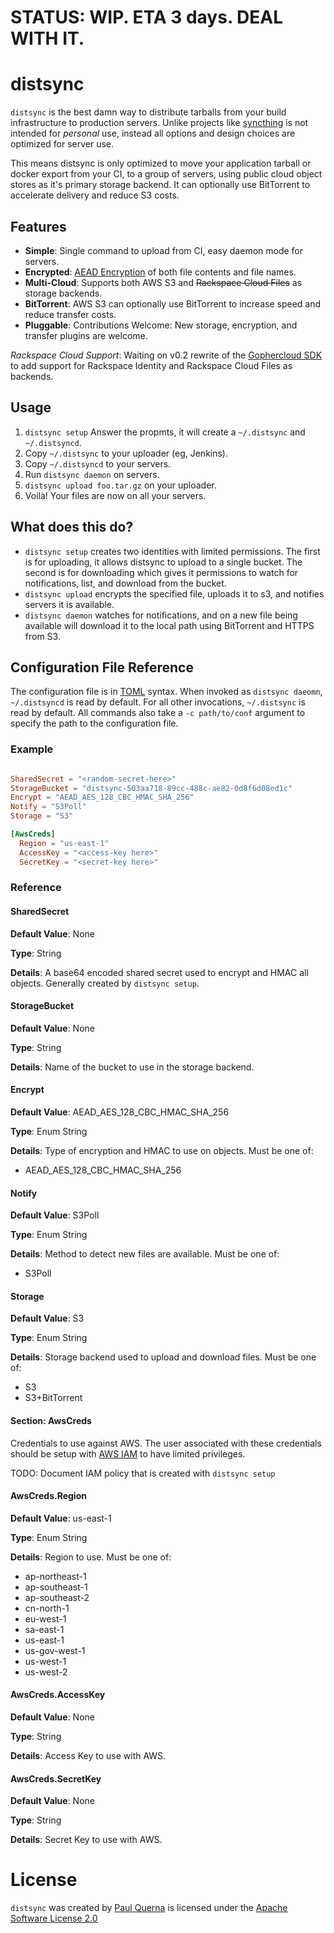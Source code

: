 # STATUS: WIP. ETA 3 days. DEAL WITH IT.

# distsync

`distsync` is the best damn way to distribute tarballs from your build infrastructure to production servers. Unlike projects like [syncthing](https://github.com/syncthing/syncthing) is not intended for _personal_ use, instead all options and design choices are optimized for server use.

This means distsync is only optimized to move your application tarball or docker export from your CI, to a group of servers, using public cloud object stores as it's primary storage backend.  It can optionally use BitTorrent to accelerate delivery and reduce S3 costs.

## Features

* __Simple__: Single command to upload from CI, easy daemon mode for servers.
* __Encrypted__: [AEAD Encryption](https://github.com/codahale/etm) of both file contents and file names.
* __Multi-Cloud__: Supports both AWS S3 and ~~Rackspace Cloud Files~~ as storage backends.
* __BitTorrent__: AWS S3 can optionally use BitTorrent to increase speed and reduce transfer costs.
* __Pluggable__: Contributions Welcome: New storage, encryption, and transfer plugins are welcome.


_Rackspace Cloud Support_: Waiting on v0.2 rewrite of the [Gophercloud SDK](https://github.com/rackspace/gophercloud) to add support for Rackspace Identity and Rackspace Cloud Files as backends.

## Usage

1. `distsync setup` Answer the propmts, it will create a `~/.distsync` and `~/.distsyncd`.
1. Copy `~/.distsync` to your uploader (eg, Jenkins).
1. Copy `~/.distsyncd` to your servers.
1. Run `distsync daemon` on servers.
1. `distsync upload foo.tar.gz` on your uploader.
1. Voilà! Your files are now on all your servers.


## What does this do?

* `distsync setup` creates two identities with limited permissions.  The first is for uploading, it allows distsync to upload to a single bucket.  The second is for downloading which gives it permissions to watch for notifications, list, and download from the bucket.
* `distsync upload` encrypts the specified file, uploads it to s3, and notifies servers it is available.
* `distsync daemon` watches for notifications, and on a new file being available will download it to the local path using BitTorrent and HTTPS from S3.


## Configuration File Reference

The configuration file is in [TOML](https://github.com/toml-lang/toml) syntax.  When invoked as `distsync daeomn`, `~/.distsyncd` is read by default. For all other invocations, `~/.distsync` is read by default. All commands also take a `-c path/to/conf` argument to specify the path to the configuration file.

### Example

```toml

SharedSecret = "<random-secret-here>"
StorageBucket = "distsync-503aa718-89cc-488c-ae82-0d8f6d08ed1c"
Encrypt = "AEAD_AES_128_CBC_HMAC_SHA_256"
Notify = "S3Poll"
Storage = "S3"

[AwsCreds]
  Region = "us-east-1"
  AccessKey = "<access-key here>"
  SecretKey = "<secret-key here>"
```

### Reference


#### SharedSecret

__Default Value__: None

__Type__: String

__Details__: A base64 encoded shared secret used to encrypt and HMAC all objects.  Generally created by `distsync setup`.



#### StorageBucket

__Default Value__: None

__Type__: String

__Details__: Name of the bucket to use in the storage backend.


#### Encrypt

__Default Value__: AEAD_AES_128_CBC_HMAC_SHA_256

__Type__: Enum String

__Details__: Type of encryption and HMAC to use on objects. Must be one of:

* AEAD_AES_128_CBC_HMAC_SHA_256


#### Notify

__Default Value__: S3Poll

__Type__: Enum String

__Details__: Method to detect new files are available. Must be one of:

* S3Poll


#### Storage

__Default Value__: S3

__Type__: Enum String

__Details__: Storage backend used to upload and download files. Must be one of:

* S3
* S3+BitTorrent


#### Section: AwsCreds

Credentials to use against AWS.  The user associated with these credentials should be setup with [AWS IAM](http://aws.amazon.com/iam/) to have limited privileges.

TODO: Document IAM policy that is created with `distsync setup`

#### AwsCreds.Region

__Default Value__: us-east-1

__Type__: Enum String

__Details__: Region to use.  Must be one of:

* ap-northeast-1
* ap-southeast-1
* ap-southeast-2
* cn-north-1
* eu-west-1
* sa-east-1
* us-east-1
* us-gov-west-1
* us-west-1
* us-west-2


#### AwsCreds.AccessKey

__Default Value__: None

__Type__: String

__Details__: Access Key to use with AWS.


#### AwsCreds.SecretKey

__Default Value__: None

__Type__: String

__Details__: Secret Key to use with AWS.


# License

`distsync` was created by [Paul Querna](http://paul.querna.org/) is licensed under the [Apache Software License 2.0](./LICENSE)

